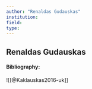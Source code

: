 ```yaml
---
author: "Renaldas Gudauskas"
institution:
field:
type:
---
```


## Renaldas Gudauskas
#### Bibliography:

![[@Kaklauskas2016-uk]]